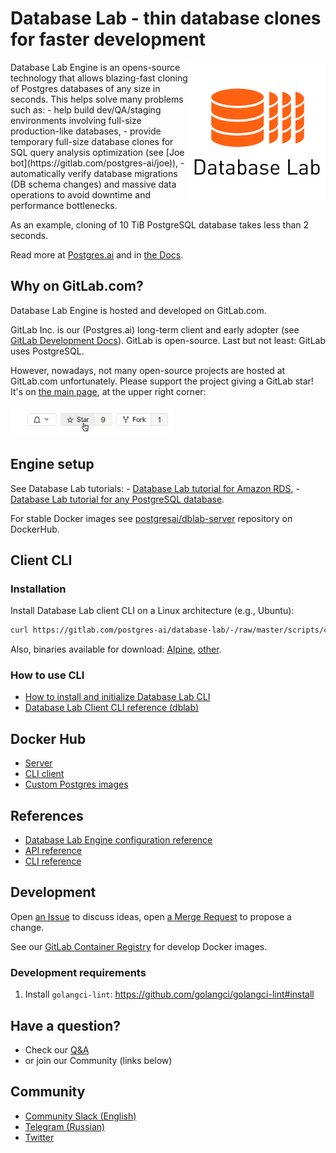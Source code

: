 # Database Lab - thin database clones for faster development

<img src="./assets/db-lab.png" align="right" border="0" />
Database Lab Engine is an opens-source technology that allows blazing-fast cloning of Postgres databases of any size in seconds. This helps solve many problems such as:
- help build dev/QA/staging environments involving full-size production-like databases,
- provide temporary full-size database clones for SQL query analysis optimization (see
[Joe bot](https://gitlab.com/postgres-ai/joe)),
- automatically verify database migrations (DB schema changes) and massive data operations to avoid downtime and performance bottlenecks.

As an example, cloning of 10 TiB PostgreSQL database takes less than 2 seconds.

Read more at [Postgres.ai](https://postgres.ai) and in [the Docs](https://postgres.ai/docs).

## Why on GitLab.com?
Database Lab Engine is hosted and developed on GitLab.com.

GitLab Inc. is our (Postgres.ai) long-term client and early adopter (see [GitLab Development Docs](https://docs.gitlab.com/ee/development/understanding_explain_plans.html#database-lab)). GitLab is open-source. Last but not least: GitLab uses PostgreSQL.

However, nowadays, not many open-source projects are hosted at GitLab.com unfortunately. Please support the project giving a GitLab star! It's on [the main page](https://gitlab.com/postgres-ai/database-lab), at the upper right corner:

![Add a star](./assets/star.gif)

## Engine setup
See Database Lab tutorials:
    - [Database Lab tutorial for Amazon RDS](https://postgres.ai/docs/tutorials/database-lab-tutorial-amazon-rds),
    - [Database Lab tutorial for any PostgreSQL database](https://postgres.ai/docs/tutorials/database-lab-tutorial).

For stable Docker images see [postgresai/dblab-server](https://hub.docker.com/repository/docker/postgresai/dblab-server) repository on DockerHub.

## Client CLI
### Installation
Install Database Lab client CLI on a Linux architecture (e.g., Ubuntu):
```bash
curl https://gitlab.com/postgres-ai/database-lab/-/raw/master/scripts/cli_install.sh | bash
```

Also, binaries available for download: [Alpine](https://gitlab.com/postgres-ai/database-lab/-/jobs/artifacts/master/browse?job=build-binary-alpine), [other](https://gitlab.com/postgres-ai/database-lab/-/jobs/artifacts/master/browse?job=build-binary-generic).

### How to use CLI
- [How to install and initialize Database Lab CLI](https://postgres.ai/docs/guides/cli/cli-install-init)
- [Database Lab Client CLI reference (dblab)](https://postgres.ai/docs/database-lab/cli-reference)

## Docker Hub
- [Server](https://hub.docker.com/repository/docker/postgresai/dblab-server)
- [CLI client](https://hub.docker.com/repository/docker/postgresai/dblab)
- [Custom Postgres images](https://hub.docker.com/repository/docker/postgresai/extended-postgres)

## References
- [Database Lab Engine configuration reference](https://postgres.ai/docs/database-lab/config-reference)
- [API reference](https://postgres.ai/swagger-ui/dblab/)
- [CLI reference](https://postgres.ai/docs/database-lab/cli-reference)

## Development
Open [an Issue](https://gitlab.com/postgres-ai/database-lab/-/issues) to discuss ideas, open [a Merge Request](https://gitlab.com/postgres-ai/database-lab/-/merge_requests) to propose a change.

See our [GitLab Container Registry](https://gitlab.com/postgres-ai/database-lab/container_registry) for develop Docker images.
<!-- TODO: SDK docs -->
<!-- TODO: Contribution guideline -->

### Development requirements
1. Install `golangci-lint`: https://github.com/golangci/golangci-lint#install

## Have a question?
- Check our [Q&A](https://postgres.ai/docs/questions-and-answers)
- or join our Community (links below)

## Community
- [Community Slack (English)](https://database-lab-team-slack-invite.herokuapp.com/)
- [Telegram (Russian)](https://t.me/databaselabru)
- [Twitter](https://twitter.com/Database_Lab)

